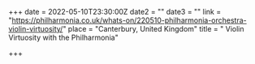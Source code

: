 +++
date = 2022-05-10T23:30:00Z
date2 = ""
date3 = ""
link = "https://philharmonia.co.uk/whats-on/220510-philharmonia-orchestra-violin-virtuosity/"
place = "Canterbury, United Kingdom"
title = " Violin Virtuosity with the Philharmonia"

+++
